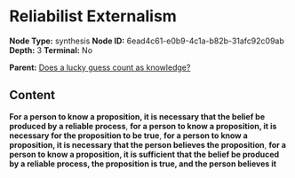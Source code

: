 # Reliabilist Externalism

**Node Type:** synthesis
**Node ID:** 6ead4c61-e0b9-4c1a-b82b-31afc92c09ab
**Depth:** 3
**Terminal:** No

**Parent:** [Does a lucky guess count as knowledge?](does-a-lucky-guess-count-as-knowledge.md)

## Content

**For a person to know a proposition, it is necessary that the belief be produced by a reliable process**, **for a person to know a proposition, it is necessary for the proposition to be true**, **for a person to know a proposition, it is necessary that the person believes the proposition**, **for a person to know a proposition, it is sufficient that the belief be produced by a reliable process, the proposition is true, and the person believes it**
